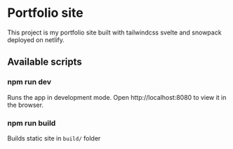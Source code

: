 # Portfolio site

This project is my portfolio site built with tailwindcss svelte and snowpack deployed on netlify.

## Available scripts

### npm run dev
Runs the app in development mode.
Open http://localhost:8080 to view it in the browser.

### npm run build
Builds static site in `build/` folder

